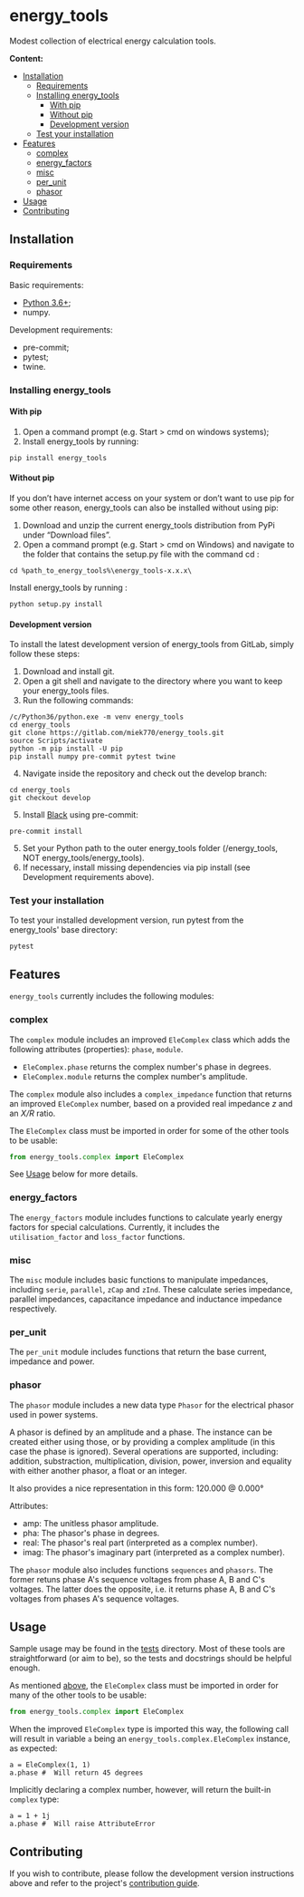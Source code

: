 # energy_tools

Modest collection of electrical energy calculation tools.

**Content:**

- [Installation](#installation)
    - [Requirements](#requirements)
    - [Installing energy_tools](#installing-energy_tools)
        - [With pip](#with-pip)
        - [Without pip](#without-pip)
        - [Development version](#development-version)
    - [Test your installation](#test-your-installation)
- [Features](#features)
    - [complex](#complex)
    - [energy_factors](#energy_factors)
    - [misc](#misc)
    - [per_unit](#per_unit)
    - [phasor](#phasor)
- [Usage](#usage)
- [Contributing](#contributing)

## Installation

### Requirements

Basic requirements:

- [Python 3.6+](http://www.python.org/download/releases/);
- numpy.

Development requirements:

- pre-commit;
- pytest;
- twine.

### Installing energy_tools

#### With pip

1. Open a command prompt (e.g. Start > cmd on windows systems);
2. Install energy_tools by running:

```
pip install energy_tools
```

#### Without pip

If you don’t have internet access on your system or don’t want to use pip for some other reason, energy_tools can also be installed without using pip:

1. Download and unzip the current energy_tools distribution from PyPi under “Download files”.
2. Open a command prompt (e.g. Start > cmd on Windows) and navigate to the folder that contains the setup.py file with the command cd <folder> :

```
cd %path_to_energy_tools%\energy_tools-x.x.x\
```

Install energy_tools by running :

```
python setup.py install
```

#### Development version

To install the latest development version of energy_tools from GitLab, simply follow these steps:

1. Download and install git.
2. Open a git shell and navigate to the directory where you want to keep your energy_tools files.
3. Run the following commands:

```
/c/Python36/python.exe -m venv energy_tools
cd energy_tools
git clone https://gitlab.com/miek770/energy_tools.git
source Scripts/activate
python -m pip install -U pip
pip install numpy pre-commit pytest twine
```

4. Navigate inside the repository and check out the develop branch:

```
cd energy_tools
git checkout develop
```

5. Install [Black](https://github.com/ambv/black#version-control-integration) using pre-commit:

```
pre-commit install
```

5. Set your Python path to the outer energy_tools folder (/energy_tools, NOT energy_tools/energy_tools).
6. If necessary, install missing dependencies via pip install (see Development requirements above).

### Test your installation

To test your installed development version, run pytest from the energy_tools' base directory:

```
pytest
```

## Features

`energy_tools` currently includes the following modules:

### complex

The `complex` module includes an improved `EleComplex` class which adds the following attributes (properties): `phase`, `module`.

- `EleComplex.phase` returns the complex number's phase in degrees.
- `EleComplex.module` returns the complex number's amplitude.

The `complex` module also includes a `complex_impedance` function that returns an improved `EleComplex` number, based on a provided real impedance *z* and an *X/R* ratio.

The `EleComplex` class must be imported in order for some of the other tools to be usable:

``` python
from energy_tools.complex import EleComplex
```

See [Usage](#usage) below for more details.

### energy_factors

The `energy_factors` module includes functions to calculate yearly energy factors for special calculations. Currently, it includes the `utilisation_factor` and `loss_factor` functions.

### misc

The `misc` module includes basic functions to manipulate impedances, including `serie`, `parallel`, `zCap` and `zInd`. These calculate series impedance, parallel impedances, capacitance impedance and inductance impedance respectively.

### per_unit

The `per_unit` module includes functions that return the base current, impedance and power.

### phasor

The `phasor` module includes a new data type `Phasor` for the electrical phasor used in power systems.

A phasor is defined by an amplitude and a phase. The instance can be created either using those, or by providing a complex amplitude (in this case the phase is ignored). Several operations are supported, including: addition, substraction, multiplication, division, power, inversion and equality with either another phasor, a float or an integer.

It also provides a nice representation in this form: 120.000 @ 0.000°

Attributes:

- amp: The unitless phasor amplitude.
- pha: The phasor's phase in degrees.
- real: The phasor's real part (interpreted as a complex number).
- imag: The phasor's imaginary part (interpreted as a complex number).

The `phasor` module also includes functions `sequences` and `phasors`. The former retuns phase A's sequence voltages from phase A, B and C's voltages. The latter does the opposite, i.e. it returns phase A, B and C's voltages from phases A's sequence voltages.

## Usage

Sample usage may be found in the [tests](https://gitlab.com/miek770/energy_tools/tree/master/energy_tools/tests) directory. Most of these tools are straightforward (or aim to be), so the tests and docstrings should be helpful enough.

As mentioned [above](#complex), the `EleComplex` class must be imported in order for many of the other tools to be usable:

``` python
from energy_tools.complex import EleComplex
```

When the improved `EleComplex` type is imported this way, the following call will result in variable `a` being an `energy_tools.complex.EleComplex` instance, as expected:

```
a = EleComplex(1, 1)
a.phase #  Will return 45 degrees
```

Implicitly declaring a complex number, however, will return the built-in `complex` type:

```
a = 1 + 1j
a.phase #  Will raise AttributeError
```

## Contributing

If you wish to contribute, please follow the development version instructions above and refer to the project's [contribution guide](https://gitlab.com/miek770/energy_tools/blob/master/CONTRIBUTING.md).
